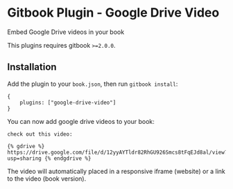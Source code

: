 # Gitbook Plugin - Google Drive Video
Embed Google Drive videos in your book

This plugins requires gitbook `>=2.0.0`.

## Installation

Add the plugin to your `book.json`, then run `gitbook install`:

```
{
    plugins: ["google-drive-video"]
}
```

You can now add google drive videos to your book:

```
check out this video:

{% gdrive %} https://drive.google.com/file/d/12yyAYTldr82RhGU926Smcs8tFqEJd8al/view?usp=sharing {% endgdrive %}
```

The video will automatically placed in a responsive iframe (website) or a link to the video (book version).
